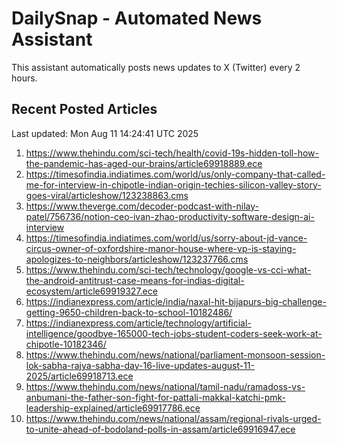 # DailySnap - Automated News Assistant

This assistant automatically posts news updates to X (Twitter) every 2 hours.

## Recent Posted Articles

Last updated: Mon Aug 11 14:24:41 UTC 2025

1. https://www.thehindu.com/sci-tech/health/covid-19s-hidden-toll-how-the-pandemic-has-aged-our-brains/article69918889.ece
2. https://timesofindia.indiatimes.com/world/us/only-company-that-called-me-for-interview-in-chipotle-indian-origin-techies-silicon-valley-story-goes-viral/articleshow/123238863.cms
3. https://www.theverge.com/decoder-podcast-with-nilay-patel/756736/notion-ceo-ivan-zhao-productivity-software-design-ai-interview
4. https://timesofindia.indiatimes.com/world/us/sorry-about-jd-vance-circus-owner-of-oxfordshire-manor-house-where-vp-is-staying-apologizes-to-neighbors/articleshow/123237766.cms
5. https://www.thehindu.com/sci-tech/technology/google-vs-cci-what-the-android-antitrust-case-means-for-indias-digital-ecosystem/article69919327.ece
6. https://indianexpress.com/article/india/naxal-hit-bijapurs-big-challenge-getting-9650-children-back-to-school-10182486/
7. https://indianexpress.com/article/technology/artificial-intelligence/goodbye-165000-tech-jobs-student-coders-seek-work-at-chipotle-10182346/
8. https://www.thehindu.com/news/national/parliament-monsoon-session-lok-sabha-rajya-sabha-day-16-live-updates-august-11-2025/article69918713.ece
9. https://www.thehindu.com/news/national/tamil-nadu/ramadoss-vs-anbumani-the-father-son-fight-for-pattali-makkal-katchi-pmk-leadership-explained/article69917786.ece
10. https://www.thehindu.com/news/national/assam/regional-rivals-urged-to-unite-ahead-of-bodoland-polls-in-assam/article69916947.ece
